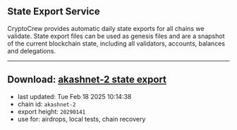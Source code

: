 ## State Export Service
CryptoCrew provides automatic daily state exports for all chains we validate. State export files can be used as genesis files and are a snapshot of the current blockchain state, including all validators, accounts, balances and delegations.

---
**Download: [akashnet-2 state export](https://dl-eu2.ccvalidators.com/SERVICE/akash/akashnet-2_export_20290141.json)**
---

- last updated: Tue Feb 18 2025 10:14:38
- chain id: `akashnet-2`
- export height: `20290141`
- use for: airdrops, local tests, chain recovery
